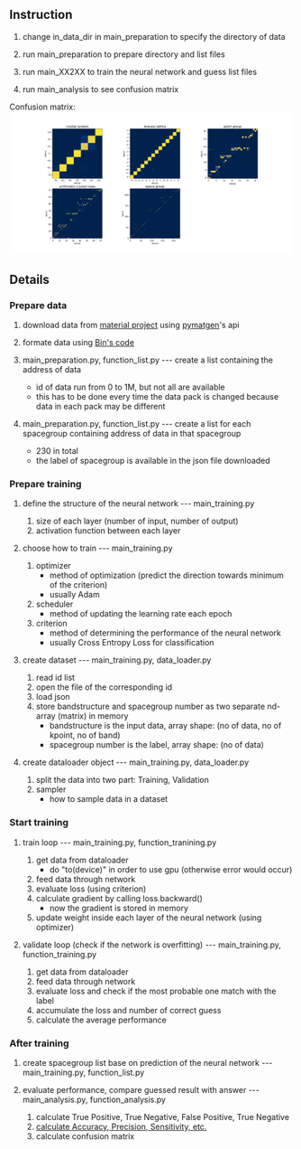  ## Instruction
 1. change in_data_dir in main_preparation to specify the directory of data

 2. run main_preparation to prepare directory and list files

 3. run main_XX2XX to train the neural network and guess list files

 4. run main_analysis to see confusion matrix

Confusion matrix:
![confusion_matrices](confusion_matrices.png)

## Details
### Prepare data
1. download data from [material project](https://materialsproject.org/) using [pymatgen](https://pymatgen.org/)'s api

2. formate data using [Bin's code](https://github.com/binxi0629/NN-project/tree/master/format_data)

3. main_preparation.py, function_list.py --- create a list containing the address of data
    - id of data run from 0 to 1M, but not all are available
    - this has to be done every time the data pack is changed because data in each pack may be different

4. main_preparation.py, function_list.py --- create a list for each spacegroup containing address of data in that spacegroup
    - 230 in total
    - the label of spacegroup is available in the json file downloaded


### Prepare training

1. define the structure of the neural network --- main_training.py
    1. size of each layer (number of input, number of output)
    2. activation function between each layer

2. choose how to train --- main_training.py
    1. optimizer
        - method of optimization (predict the direction towards minimum of the criterion)
        - usually Adam
    2. scheduler
        - method of updating the learning rate each epoch
    3. criterion
        - method of determining the performance of the neural network
        - usually Cross Entropy Loss for classification

3. create dataset --- main_training.py, data_loader.py
    1. read id list
    2. open the file of the corresponding id
    3. load json
    4. store bandstructure and spacegroup number as two separate nd-array (matrix) in memory
        - bandstructure is the input data, array shape: (no of data, no of kpoint, no of band)
        - spacegroup number is the label, array shape: (no of data)

4. create dataloader object --- main_training.py, data_loader.py
    1. split the data into two part: Training, Validation
    2. sampler
        - how to sample data in a dataset



### Start training

1. train loop --- main_training.py, function_tranining.py
    1. get data from dataloader
        - do "to(device)" in order to use gpu (otherwise error would occur)
    2. feed data through network
    3. evaluate loss (using criterion)
    4. calculate gradient by calling loss.backward()
        - now the gradient is stored in memory
    5. update weight inside each layer of the neural network (using optimizer)

2. validate loop (check if the network is overfitting) --- main_training.py, function_training.py
    1. get data from dataloader
    2. feed data through network
    3. evaluate loss and check if the most probable one match with the label
    4. accumulate the loss and number of correct guess
    5. calculate the average performance


### After training

1. create spacegroup list base on prediction of the neural network --- main_training.py, function_list.py

2. evaluate performance, compare guessed result with answer --- main_analysis.py, function_analysis.py
    1. calculate True Positive, True Negative, False Positive, True Negative
    2. [calculate Accuracy, Precision, Sensitivity, etc.](https://towardsdatascience.com/accuracy-recall-precision-f-score-specificity-which-to-optimize-on-867d3f11124)
    3. calculate confusion matrix
